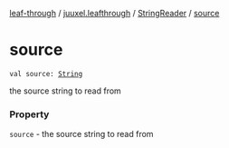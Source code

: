 [leaf-through](../../index.md) / [juuxel.leafthrough](../index.md) / [StringReader](index.md) / [source](./source.md)

# source

`val source: `[`String`](https://kotlinlang.org/api/latest/jvm/stdlib/kotlin/-string/index.html)

the source string to read from

### Property

`source` - the source string to read from